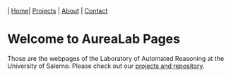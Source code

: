 | [Home](/index)| [Projects](/projects) | [About](/about) | [Contact](/contact)

# Welcome to AureaLab Pages

Those are the webpages of the Laboratory of Automated Reasoning at the University of Salerno.  Please check out our [projects and repository](https://github.com/aurealab).
